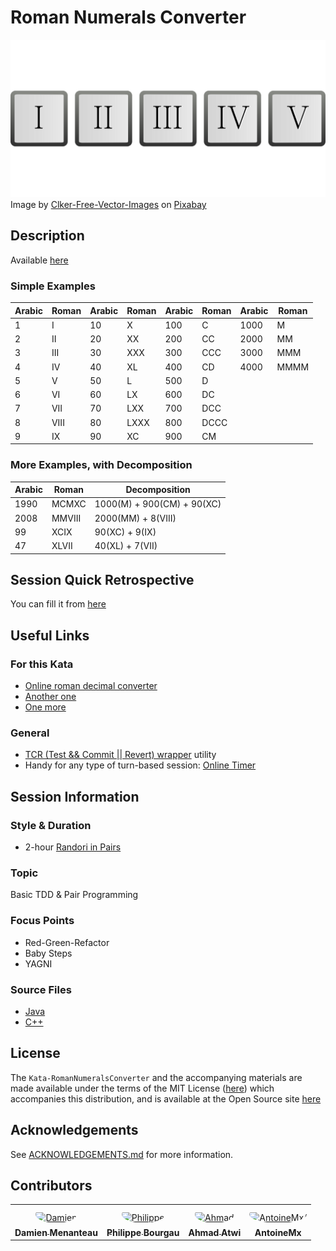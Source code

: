 # Roman Numerals Converter

[![Kata Image](images/RomanNumerals.png)](https://storage.needpix.com/rsynced_images/numerals-35937_1280.png)
Image by [Clker-Free-Vector-Images](https://pixabay.com/it/users/clker-free-vector-images-3736/) on [Pixabay](https://pixabay.com/it/vectors/sistema-di-numerazione-romano-numero-35937/)

## Description

Available [here](http://codingdojo.org/kata/RomanNumerals/)

### Simple Examples

| Arabic | Roman | Arabic | Roman | Arabic | Roman | Arabic | Roman |
| --- | --- | --- | --- | --- | --- | --- | --- |
| 1 | I | 10 | X | 100 | C | 1000 | M |
| 2 | II | 20 | XX | 200 | CC | 2000 | MM |
| 3 | III | 30 | XXX | 300 | CCC | 3000 | MMM |
| 4 | IV | 40 | XL | 400 | CD | 4000 | MMMM |
| 5 | V | 50 | L | 500 | D |
| 6 | VI | 60 | LX | 600 | DC |
| 7 | VII | 70 | LXX | 700 | DCC |
| 8 | VIII | 80 | LXXX | 800 | DCCC |
| 9 | IX | 90 | XC | 900 | CM |

### More Examples, with Decomposition

| Arabic | Roman | Decomposition |
| ------ | ----- | ------------- |
| 1990 | MCMXC | 1000(M)  + 900(CM) + 90(XC) |
| 2008 | MMVIII | 2000(MM) + 8(VIII) |
| 99 | XCIX | 90(XC) + 9(IX) |
| 47 | XLVII | 40(XL) + 7(VII) |

## Session Quick Retrospective

You can fill it from [here](./QuickRetrospective.md)

## Useful Links

### For this Kata

- [Online roman decimal converter](https://www.calculateme.com/roman-numerals/to-roman)
- [Another one](https://www.calculator.org/calculate-online/mathematics/roman-numerals.html)
- [One more](https://goodcalculators.com/roman-numeral-converter/)

### General


- [TCR (Test && Commit || Revert) wrapper](tcr/TCR.md) utility
- Handy for any type of turn-based session: [Online Timer](https://agility.jahed.dev/)

## Session Information

### Style & Duration

- 2-hour [Randori in Pairs](./doc/RandoriInPairs.md)

### Topic

Basic TDD & Pair Programming

### Focus Points

- Red-Green-Refactor
- Baby Steps
- YAGNI

### Source Files

- [Java](./java)
- [C++](./cpp)

## License

The `Kata-RomanNumeralsConverter` and the accompanying materials are made available
under the terms of the MIT License ([here](LICENSE.md)) which accompanies this
distribution, and is available at the Open Source site [here](https://opensource.org/licenses/MIT)

## Acknowledgements

See [ACKNOWLEDGEMENTS.md](./ACKNOWLEDGEMENTS.md) for more information.

## Contributors

<table>
<tr>
    <td align="center" style="word-wrap: break-word; width: 150.0; height: 150.0">
        <a href=https://github.com/mengdaming>
            <img src=https://avatars.githubusercontent.com/u/1313765?v=4 width="100;"  style="border-radius:50%;align-items:center;justify-content:center;overflow:hidden;padding-top:10px" alt=Damien Menanteau/>
            <br />
            <sub style="font-size:14px"><b>Damien Menanteau</b></sub>
        </a>
    </td>
    <td align="center" style="word-wrap: break-word; width: 150.0; height: 150.0">
        <a href=https://github.com/philou>
            <img src=https://avatars.githubusercontent.com/u/23983?v=4 width="100;"  style="border-radius:50%;align-items:center;justify-content:center;overflow:hidden;padding-top:10px" alt=Philippe Bourgau/>
            <br />
            <sub style="font-size:14px"><b>Philippe Bourgau</b></sub>
        </a>
    </td>
    <td align="center" style="word-wrap: break-word; width: 150.0; height: 150.0">
        <a href=https://github.com/aatwi>
            <img src=https://avatars.githubusercontent.com/u/11088496?v=4 width="100;"  style="border-radius:50%;align-items:center;justify-content:center;overflow:hidden;padding-top:10px" alt=Ahmad Atwi/>
            <br />
            <sub style="font-size:14px"><b>Ahmad Atwi</b></sub>
        </a>
    </td>
    <td align="center" style="word-wrap: break-word; width: 150.0; height: 150.0">
        <a href=https://github.com/AntoineMx>
            <img src=https://avatars.githubusercontent.com/u/77109701?v=4 width="100;"  style="border-radius:50%;align-items:center;justify-content:center;overflow:hidden;padding-top:10px" alt=AntoineMx/>
            <br />
            <sub style="font-size:14px"><b>AntoineMx</b></sub>
        </a>
    </td>
</tr>
</table>
